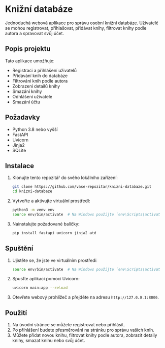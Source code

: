 # Knižní databáze

Jednoduchá webová aplikace pro správu osobní knižní databáze. Uživatelé se mohou registrovat, přihlašovat, přidávat knihy, filtrovat knihy podle autora a spravovat svůj účet.

## Popis projektu

Tato aplikace umožňuje:
- Registraci a přihlášení uživatelů
- Přidávání knih do databáze
- Filtrování knih podle autora
- Zobrazení detailů knihy
- Smazání knihy
- Odhlášení uživatele
- Smazání účtu

## Požadavky

- Python 3.8 nebo vyšší
- FastAPI
- Uvicorn
- Jinja2
- SQLite

## Instalace

1. Klonujte tento repozitář do svého lokálního zařízení:
    ```bash
    git clone https://github.com/vase-repozitar/knizni-databaze.git
    cd knizni-databaze
    ```

2. Vytvořte a aktivujte virtuální prostředí:
    ```bash
    python3 -m venv env
    source env/bin/activate  # Na Windows použijte `env\Scripts\activate`
    ```

3. Nainstalujte požadované balíčky:
    ```bash
    pip install fastapi uvicorn jinja2 atd
    ```

## Spuštění

1. Ujistěte se, že jste ve virtuálním prostředí:
    ```bash
    source env/bin/activate  # Na Windows použijte `env\Scripts\activate`
    ```

2. Spusťte aplikaci pomocí Uvicorn:
    ```bash
    uvicorn main:app --reload
    ```

3. Otevřete webový prohlížeč a přejděte na adresu `http://127.0.0.1:8000`.

## Použití

1. Na úvodní stránce se můžete registrovat nebo přihlásit.
2. Po přihlášení budete přesměrováni na stránku pro správu vašich knih.
3. Můžete přidat novou knihu, filtrovat knihy podle autora, zobrazit detaily knihy, smazat knihu nebo svůj účet.


